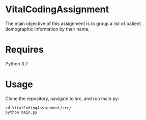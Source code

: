 # VitalCodingAssignment
The main objective of this assignment is to group a list of patient demographic information by their name.

# Requires
Python 3.7

# Usage
Clone the repository, navigate to src, and run main.py:
```
cd VitalCodingAssignment/src/
python main.py
```
